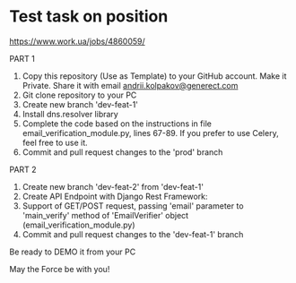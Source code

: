 # Test task on position
https://www.work.ua/jobs/4860059/

PART 1
1. Copy this repository (Use as Template) to your GitHub account. Make it Private. Share it with email andrii.kolpakov@generect.com
2. Git clone repository to your PC
3. Create new branch 'dev-feat-1'
4. Install dns.resolver library
5. Complete the code based on the instructions in file email_verification_module.py, lines 67-89. If you prefer to use Celery, feel free to use it.
6. Commit and pull request changes to the 'prod' branch

PART 2
1. Create new branch 'dev-feat-2' from 'dev-feat-1'
2. Create API Endpoint with Django Rest Framework:
3. Support of GET/POST request, passing 'email' parameter to 'main_verify' method of 'EmailVerifier' object (email_verification_module.py)
4. Commit and pull request changes to the 'dev-feat-1' branch

Be ready to DEMO it from your PC

May the Force be with you!
